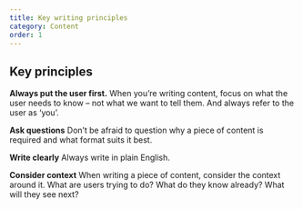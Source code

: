 ```yaml
---
title: Key writing principles
category: Content
order: 1
---
```


## Key principles ##

**Always put the user first.**
When you’re writing content, focus on what the user needs to know – not what we want to tell them. And always refer to the user as ‘you’. 

**Ask questions**
Don’t be afraid to question why a piece of content is required and what format suits it best. 

**Write clearly**
Always write in plain English.

**Consider context**
When writing a piece of content, consider the context around it. What are users trying to do? What do they know already? What will they see next? 
